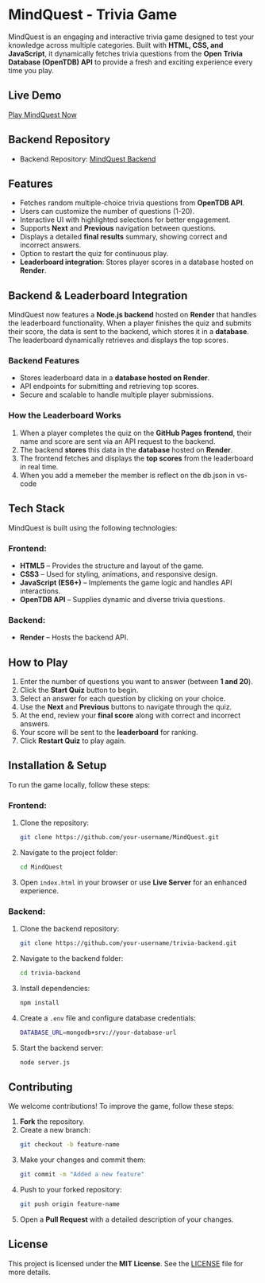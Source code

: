 # MindQuest - Trivia Game

MindQuest is an engaging and interactive trivia game designed to test your knowledge across multiple categories. Built with **HTML, CSS, and JavaScript**, it dynamically fetches trivia questions from the **Open Trivia Database (OpenTDB) API** to provide a fresh and exciting experience every time you play.

## Live Demo  
[Play MindQuest Now](https://devbrianke.github.io/MindQuest/)

## Backend Repository  
- Backend Repository: [MindQuest Backend](https://github.com/DevBrianKE/trivia-backend)

## Features  
- Fetches random multiple-choice trivia questions from **OpenTDB API**.  
- Users can customize the number of questions (1-20).  
- Interactive UI with highlighted selections for better engagement.  
- Supports **Next** and **Previous** navigation between questions.  
- Displays a detailed **final results** summary, showing correct and incorrect answers.  
- Option to restart the quiz for continuous play.  
- **Leaderboard integration**: Stores player scores in a database hosted on **Render**.

## Backend & Leaderboard Integration
MindQuest now features a **Node.js backend** hosted on **Render** that handles the leaderboard functionality. When a player finishes the quiz and submits their score, the data is sent to the backend, which stores it in a **database**. The leaderboard dynamically retrieves and displays the top scores.

### Backend Features
- Stores leaderboard data in a **database hosted on Render**.  
- API endpoints for submitting and retrieving top scores.  
- Secure and scalable to handle multiple player submissions.  

### How the Leaderboard Works
1. When a player completes the quiz on the **GitHub Pages frontend**, their name and score are sent via an API request to the backend.  
2. The backend **stores** this data in the **database** hosted on **Render**.  
3. The frontend fetches and displays the **top scores** from the leaderboard in real time.
4. When you add a memeber the member is reflect on the db.json in vs-code  

## Tech Stack  
MindQuest is built using the following technologies:

### Frontend:
- **HTML5** – Provides the structure and layout of the game.  
- **CSS3** – Used for styling, animations, and responsive design.  
- **JavaScript (ES6+)** – Implements the game logic and handles API interactions.  
- **OpenTDB API** – Supplies dynamic and diverse trivia questions.  

### Backend:
- **Render** – Hosts the backend API.  

## How to Play  
1. Enter the number of questions you want to answer (between **1 and 20**).  
2. Click the **Start Quiz** button to begin.  
3. Select an answer for each question by clicking on your choice.  
4. Use the **Next** and **Previous** buttons to navigate through the quiz.  
5. At the end, review your **final score** along with correct and incorrect answers.  
6. Your score will be sent to the **leaderboard** for ranking.  
7. Click **Restart Quiz** to play again.  

## Installation & Setup  
To run the game locally, follow these steps:

### Frontend:
1. Clone the repository:  
   ```sh
   git clone https://github.com/your-username/MindQuest.git
   ```  
2. Navigate to the project folder:  
   ```sh
   cd MindQuest
   ```  
3. Open `index.html` in your browser or use **Live Server** for an enhanced experience.  

### Backend:
1. Clone the backend repository:  
   ```sh
   git clone https://github.com/your-username/trivia-backend.git
   ```  
2. Navigate to the backend folder:  
   ```sh
   cd trivia-backend
   ```  
3. Install dependencies:  
   ```sh
   npm install
   ```  
4. Create a `.env` file and configure database credentials:  
   ```sh
   DATABASE_URL=mongodb+srv://your-database-url
   ```  
5. Start the backend server:  
   ```sh
   node server.js
   ```  

## Contributing  
We welcome contributions! To improve the game, follow these steps:

1. **Fork** the repository.  
2. Create a new branch:  
   ```sh
   git checkout -b feature-name
   ```  
3. Make your changes and commit them:  
   ```sh
   git commit -m "Added a new feature"
   ```  
4. Push to your forked repository:  
   ```sh
   git push origin feature-name
   ```  
5. Open a **Pull Request** with a detailed description of your changes.  

## License  
This project is licensed under the **MIT License**. See the [LICENSE](LICENSE) file for more details.


